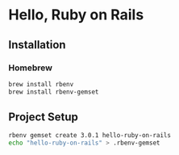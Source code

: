 # Hello, Ruby on Rails

## Installation

### Homebrew

```sh
brew install rbenv
brew install rbenv-gemset
```

## Project Setup

```sh
rbenv gemset create 3.0.1 hello-ruby-on-rails
echo "hello-ruby-on-rails" > .rbenv-gemset
```

